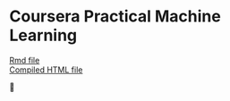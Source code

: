 Coursera Practical Machine Learning 
===

[Rmd file][4]  
[Compiled HTML file][5]


🖖



[1]: http://mikexl.github.io/machine-learning/coursera-pml.html
[2]: http://groupware.les.inf.puc-rio.br/har
[3]: https://class.coursera.org/predmachlearn-031/human_grading/view/courses/975200/assessments/4/submissions/36
[4]: https://github.com/MikeXL/CourseraPML/man/writeup.Rmd
[5]: http://mikexl.github.io/CourseraPML/html "HTML Analysis file"

